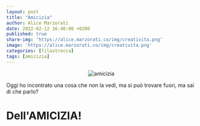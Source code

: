 ```yaml
---
layout: post
title: "Amicizia"
author: Alice Marzorati
date: 2022-02-12 16:40:00 +0200
published: true
share-img: 'https://alice.marzorati.co/img/creativita.png'
image: 'https://alice.marzorati.co/img/creativita.png'
categories: [filastrocca]
tags: [amicizia]
---
```

<center><img src="https://alice.marzorati.co/img/post/amicizia.jpg" alt="amicizia"></center>

Oggi ho incontrato una cosa che non la vedi, ma si può trovare fuori, ma sai di che parlo?   
# Dell'AMICIZIA!